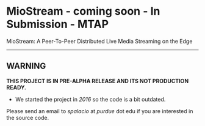 # MioStream - coming soon - In Submission - MTAP
MioStream: A Peer-To-Peer Distributed Live Media Streaming on the Edge

----------

## WARNING
<b>THIS PROJECT IS IN PRE-ALPHA RELEASE AND ITS NOT PRODUCTION READY.</b>
- We started the project in *2016* so the code is a bit outdated.

Please send an email to *spalacio* at *purdue* dot edu if you are interested in the source code.


